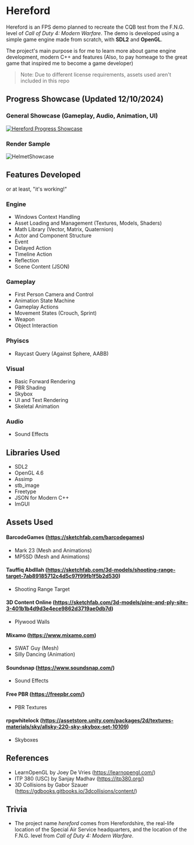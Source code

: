 # Hereford
Hereford is an FPS demo planned to recreate the CQB test from the F.N.G. level of *Call of Duty 4: Modern Warfare*. 
The demo is developed using a simple game engine made from scratch, with **SDL2** and **OpenGL**. 

The project's main purpose is for me to learn more about game engine development, modern C++ and features
(Also, to pay homeage to the great game that inspired me to become a game developer)

>Note: Due to different license requirements, assets used aren't included in this repo

## Progress Showcase (Updated 12/10/2024)
### General Showcase (Gameplay, Audio, Animation, UI)
[![Hereford Progress Showcase](http://img.youtube.com/vi/SV0PGrmKE3c/0.jpg)](https://youtu.be/SV0PGrmKE3c)
### Render Sample
![HelmetShowcase](https://github.com/user-attachments/assets/57863f86-3471-45aa-9e32-ddc32cf1d53d)


## Features Developed
or at least, "it's working!"
### Engine
- Windows Context Handling
- Asset Loading and Management (Textures, Models, Shaders)
- Math Library (Vector, Matrix, Quaternion)
- Actor and Component Structure
- Event
- Delayed Action
- Timeline Action
- Reflection
- Scene Content (JSON)

### Gameplay
- First Person Camera and Control
- Animation State Machine
- Gameplay Actions
- Movement States (Crouch, Sprint)
- Weapon
- Object Interaction

### Phyiscs
- Raycast Query (Against Sphere, AABB)

### Visual
- Basic Forward Rendering
- PBR Shading
- Skybox
- UI and Text Rendering
- Skeletal Animation

### Audio
- Sound Effects

## Libraries Used
- SDL2
- OpenGL 4.6
- Assimp
- stb_image
- Freetype
- JSON for Modern C++
- ImGUI

## Assets Used
#### BarcodeGames (https://sketchfab.com/barcodegames)
- Mark 23 (Mesh and Animations)
- MP5SD (Mesh and Animations)

#### Tauffiq Abdllah (https://sketchfab.com/3d-models/shooting-range-target-7ab89185712c4d5c97f99fb1f5b2d530)
- Shooting Range Target

#### 3D Content Online (https://sketchfab.com/3d-models/pine-and-ply-site-3-401b1b4d9d3e4ece9862d3719ae0db7d)
- Plywood Walls

#### Mixamo (https://www.mixamo.com)
- SWAT Guy (Mesh)
- Silly Dancing (Animation)

#### Soundsnap (https://www.soundsnap.com/)
- Sound Effects

#### Free PBR (https://freepbr.com/)
- PBR Textures

#### rpgwhitelock (https://assetstore.unity.com/packages/2d/textures-materials/sky/allsky-220-sky-skybox-set-10109)
- Skyboxes

## References
- LearnOpenGL by Joey De Vries (https://learnopengl.com/)
- ITP 380 (USC) by Sanjay Madhav (https://itp380.org/)
- 3D Collisions by Gabor Szauer (https://gdbooks.gitbooks.io/3dcollisions/content/)

## Trivia
- The project name *hereford* comes from Herefordshire, the real-life location of the Special Air Service headquarters, and the location of the F.N.G. level from *Call of Duty 4: Modern Warfare*.
